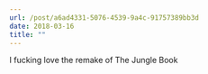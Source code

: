 ```yaml
---
url: /post/a6ad4331-5076-4539-9a4c-91757389bb3d
date: 2018-03-16
title: ""
---
```




I fucking love the remake of The Jungle Book
